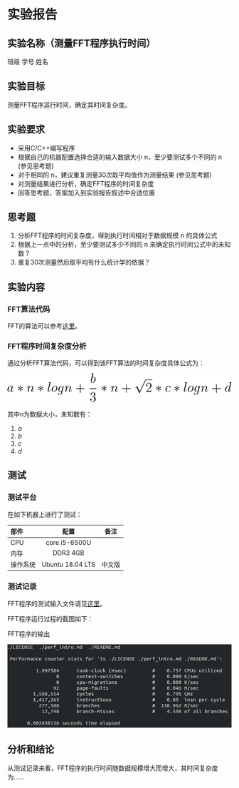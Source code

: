 # 实验报告

## 实验名称（测量FFT程序执行时间）

班级 学号 姓名

## 实验目标

测量FFT程序运行时间，确定其时间复杂度。

## 实验要求

* 采用C/C++编写程序
* 根据自己的机器配置选择合适的输入数据大小 n，至少要测试多个不同的 n (参见思考题)
* 对于相同的 n，建议重复测量30次取平均值作为测量结果 (参见思考题)
* 对测量结果进行分析，确定FFT程序的时间复杂度
* 回答思考题，答案加入到实验报告叙述中合适位置

## 思考题

1. 分析FFT程序的时间复杂度，得到执行时间相对于数据规模 n 的具体公式
2. 根据上一点中的分析，至少要测试多少不同的 n 来确定执行时间公式中的未知数？
3. 重复30次测量然后取平均有什么统计学的依据？

## 实验内容

### FFT算法代码

FFT的算法可以参考[这里](https://en.wikipedia.org/wiki/Cooley%E2%80%93Tukey_FFT_algorithm)。

### FFT程序时间复杂度分析

通过分析FFT算法代码，可以得到该FFT算法的时间复杂度具体公式为：

![公式1 执行时间](./equation_time.png)

其中*n*为数据大小，未知数有：

1. *a*
2. *b*
3. *c*
4. *d*


## 测试

### 测试平台

在如下机器上进行了测试：

| 部件     | 配置             | 备注   |
| :--------|:----------------:| :-----:|
| CPU      | core i5-6500U    |        |
| 内存     | DDR3 4GB         |        |
| 操作系统 | Ubuntu 18.04 LTS | 中文版 |


### 测试记录

FFT程序的测试输入文件请见[这里](./test.input)。

FFT程序运行过程的截图如下：

FFT程序的输出

![图1 测试执行时间](./perf_ls.png)


## 分析和结论

从测试记录来看，FFT程序的执行时间随数据规模增大而增大，其时间复杂度为......

